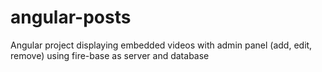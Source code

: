 # angular-posts
Angular project displaying embedded videos with admin panel (add, edit, remove) using fire-base as server and database
